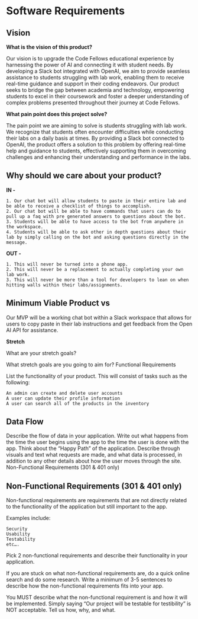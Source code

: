 # Software Requirements

## Vision

**What is the vision of this product?**

Our vision is to upgrade the Code Fellows educational experience by harnessing the power of AI and connecting it with student needs. By developing a Slack bot integrated with OpenAI, we aim to provide seamless assistance to students struggling with lab work, enabling them to receive real-time guidance and support in their coding endeavors. Our product seeks to bridge the gap between academia and technology, empowering students to excel in their coursework and foster a deeper understanding of complex problems presented throughout their journey at Code Fellows.

**What pain point does this project solve?**

The pain point we are aiming to solve is students struggling with lab work. We recognize that students often encounter difficulties while conducting their labs on a daily basis at times. By providing a Slack bot connected to OpenAI, the product offers a solution to this problem by offering real-time help and guidance to students, effectively supporting them in overcoming challenges and enhancing their understanding and performance in the labs.

## Why should we care about your product?

**IN -** 

    1. Our chat bot will allow students to paste in their entire lab and be able to receive a checklist of things to accomplish.
    2. Our chat bot will be able to have commands that users can do to pull up a faq with pre generated answers to questions about the bot.
    3. Students will be able to have access to the bot from anywhere in the workspace.
    4. Students will be able to ask other in depth questions about their lab by simply calling on the bot and asking questions directly in the message.

**OUT -** 

    1. This will never be turned into a phone app.
    2. This will never be a replacement to actually completing your own lab work.
    3. This will never be more than a tool for developers to lean on when hitting walls within their labs/assignments.
  
## Minimum Viable Product vs

Our MVP will be a working chat bot within a Slack workspace that allows for users to copy paste in their lab instructions and get feedback from the Open AI API for assistance.

**Stretch**

What are your stretch goals?

What stretch goals are you going to aim for?
Functional Requirements

List the functionality of your product. This will consist of tasks such as the following:

    An admin can create and delete user accounts
    A user can update their profile information
    A user can search all of the products in the inventory

## Data Flow

Describe the flow of data in your application. Write out what happens from the time the user begins using the app to the time the user is done with the app. Think about the “Happy Path” of the application. Describe through visuals and text what requests are made, and what data is processed, in addition to any other details about how the user moves through the site.
Non-Functional Requirements (301 & 401 only)

## Non-Functional Requirements (301 & 401 only)

Non-functional requirements are requirements that are not directly related to the functionality of the application but still important to the app.

Examples include:

    Security
    Usability
    Testability
    etc….

Pick 2 non-functional requirements and describe their functionality in your application.

If you are stuck on what non-functional requirements are, do a quick online search and do some research. Write a minimum of 3-5 sentences to describe how the non-functional requirements fits into your app.

You MUST describe what the non-functional requirement is and how it will be implemented. Simply saying “Our project will be testable for testibility” is NOT acceptable. Tell us how, why, and what.